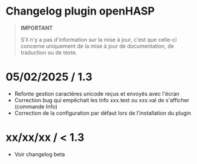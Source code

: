 # Changelog plugin openHASP

>**IMPORTANT**
>
>S'il n'y a pas d'information sur la mise à jour, c'est que celle-ci concerne uniquement de la mise à jour de documentation, de traduction ou de texte.

# 05/02/2025 / 1.3
 - Refonte gestion caractères unicode reçus et envoyés avec l'écran
 - Correction bug qui empêchait les Info xxx.text ou xxx.val de s'afficher (commande Info)
 - Correction de la configuration par défaut lors de l'installation du plugin

# xx/xx/xx / < 1.3
 - Voir changelog beta